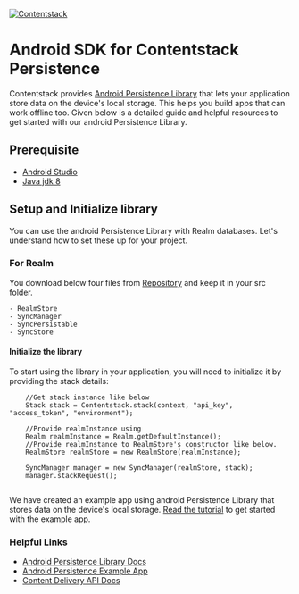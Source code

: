 [![Contentstack](https://www.contentstack.com/docs/static/images/contentstack.png)](https://www.contentstack.com/)

# Android SDK for Contentstack Persistence


Contentstack provides [Android Persistence Library](https://www.contentstack.com/docs/guide/synchronization/using-realm-persistence-library-with-android-sync-sdk) that lets your application store data on the device's local storage. This helps you build apps that can work offline too. Given below is a detailed guide and helpful resources to get started with our android Persistence Library.

## Prerequisite

 * [Android Studio](https://developer.android.com/studio/)
 * [Java jdk 8](https://www.oracle.com/technetwork/es/java/javase/downloads/jdk8-downloads-2133151.html)

## Setup and Initialize library

You can use the android Persistence Library with Realm databases.  Let's understand how to set these up for your project.

### For Realm

You download below four files from [Repository](https://github.com/contentstack/contentstack-android-persistence/tree/master/app/src/main/java/com/contentstack/persistence) and keep it in your src folder.  

    - RealmStore
    - SyncManager  
    - SyncPersistable  
    - SyncStore  


#### Initialize the library

To start using the library in your application, you will need to initialize it by providing the stack details:

```
    //Get stack instance like below
    Stack stack = Contentstack.stack(context, "api_key", "access_token", "environment");
    
    //Provide realmInstance using 
    Realm realmInstance = Realm.getDefaultInstance();
    //Provide realmInstance to RealmStore's constructor like below.
    RealmStore realmStore = new RealmStore(realmInstance);
    
    SyncManager manager = new SyncManager(realmStore, stack);
    manager.stackRequest();
 
```
We have created an example app using android Persistence Library that stores data on the device's local storage. [Read the tutorial](https://github.com/contentstack/contentstack-android-persistence-example) to get started with the example app.   

### Helpful Links

- [Android Persistence Library Docs](https://www.contentstack.com/docs/guide/synchronization/using-realm-persistence-library-with-android-sync-sdk)
- [Android Persistence Example App](https://github.com/contentstack/contentstack-android-persistence-example)
- [Content Delivery API Docs](https://contentstack.com/docs/apis/content-delivery-api/)
